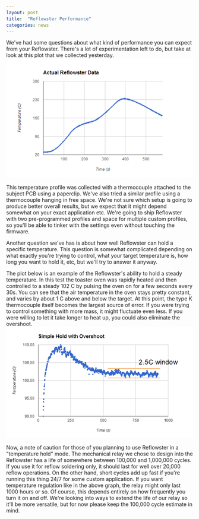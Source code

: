 ```yaml
---
layout: post
title:  "Reflowster Performance"
categories: news
---
```



We've had some questions about what kind of performance you can expect from your Reflowster. There's a lot of experimentation left to do, but take at look at this plot that we collected yesterday.
<img alt="This chart shows the temperature inside the oven through a reflow soldering run" class="showcase" src="/resources/images/updates/update_04_09_2014_1.jpg">

<!--more-->

This temperature profile was collected with a thermocouple attached to the subject PCB using a paperclip. We've also tried a similar profile using a thermocouple hanging in free space. We're not sure which setup is going to produce better overall results, but we expect that it might depend somewhat on your exact application etc. We're going to ship Reflowster with two pre-programmed profiles and space for multiple custom profiles, so you'll be able to tinker with the settings even without touching the firmware.

Another question we've has is about how well Reflowster can hold a specific temperature. This question is somewhat complicated depending on what exactly you're trying to control, what your target temperature is, how long you want to hold it, etc, but we'll try to answer it anyway.

The plot below is an example of the Reflowster's ability to hold a steady temperature. In this test the toaster oven was rapidly heated and then controlled to a steady 102 C by pulsing the oven on for a few seconds every 30s. You can see that the air temperature in the oven stays pretty constant, and varies by about 1 C above and below the target. At this point, the type K thermocouple itself becomes the largest source of error. If you were trying to control something with more mass, it might fluctuate even less. If you were willing to let it take longer to heat up, you could also eliminate the overshoot.
<img alt="This chart shows the temperature inside the oven as Reflowster attempts to hold the temperature constant" class="showcase" src="/resources/images/updates/update_04_09_2014_2.jpg">

Now, a note of caution for those of you planning to use Reflowster in a "temperature hold" mode. The mechanical relay we chose to design into the Reflowster has a life of somewhere between 100,000 and 1,000,000 cycles. If you use it for reflow soldering only, it should last for well over 20,000 reflow operations. On the other hand, short cycles add up fast if you're running this thing 24/7 for some custom application. If you want temperature regulation like in the above graph, the relay might only last 1000 hours or so. Of course, this depends entirely on how frequently you turn it on and off. We're looking into ways to extend the life of our relay so it'll be more versatile, but for now please keep the 100,000 cycle estimate in mind.

